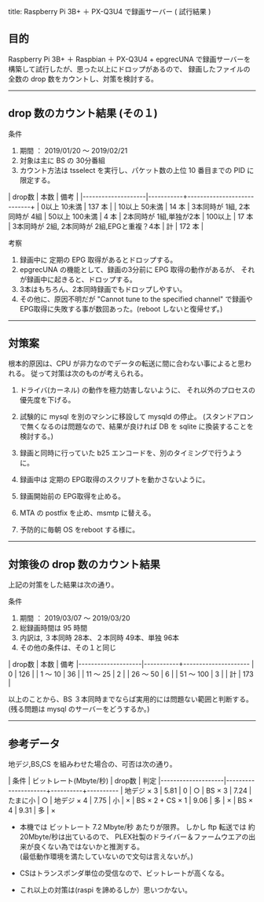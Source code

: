 title: Raspberry Pi 3B+ ＋ PX-Q3U4 で録画サーバー ( 試行結果 )


## 目的

Raspberry Pi 3B+ ＋ Raspbian ＋ PX-Q3U4 + epgrecUNA で録画サーバーを
構築して試行したが、思った以上にドロップがあるので、
録画したファイルの全数の drop 数をカウントし、対策を検討する。


-----------------
## drop 数のカウント結果 (その１)

条件
1. 期間 ： 2019/01/20 〜 2019/02/21
1. 対象は主に BS の 30分番組
1. カウント方法は tsselect を実行し、パケット数の上位 10 番目までの PID に限定する。

| drop数             |   本数    | 備考                       |
|--------------------|-----------+----------------------------+
| 0以上   10未満     |   137 本  |
| 10以上  50未満     |    14 本  | 3本同時が 1組, 2本同時が 4組
| 50以上 100未満     |     4 本  | 2本同時が 1組,単独が2本
| 100以上            |    17 本  | 3本同時が 2組, 2本同時が 2組,EPGと重複？4本
| 計                 |   172 本  |

考察
1. 録画中に 定期の EPG 取得があるとドロップする。
1. epgrecUNA の機能として、録画の3分前に EPG 取得の動作があるが、
   それが録画中に起きると、ドロップする。
1. 3本はもちろん、2本同時録画でもドロップしやすい。
1. その他に、原因不明だが "Cannot tune to the specified channel" で録画や
   EPG取得に失敗する事が数回あった。(reboot しないと復帰せず。)


-----------------
## 対策案

根本的原因は、CPU が非力なのでデータの転送に間に合わない事によると思われる。
従って対策は次のものが考えられる。

1. ドライバ(カーネル) の動作を極力妨害しないように、
   それ以外のプロセスの優先度を下げる。

1. 試験的に mysql を別のマシンに移設して mysqld の停止。
   (スタンドアロンで無くなるのは問題なので、結果が良ければ DB を
     sqlite に換装することを検討する。)

1. 録画と同時に行っていた b25 エンコードを、別のタイミングで行うように。

1. 録画中は 定期の EPG取得のスクリプトを動かさないように。

1. 録画開始前の EPG取得を止める。

1. MTA の postfix を止め、msmtp に替える。

1. 予防的に毎朝 OS をreboot する様に。


-----------------
## 対策後の drop 数のカウント結果

上記の対策をした結果は次の通り。

条件
1. 期間 ： 2019/03/07 〜 2019/03/20
1. 総録画時間は 95 時間
1. 内訳は, ３本同時 28本、２本同時 49本、単独 96本 
1. その他の条件は、その１と同じ


| drop数             |   本数    |  備考
|--------------------|-----------+---------------------
| 0                  |   126     |
| 1 〜 10            |    36     |
| 11 〜 25           |     2     |
| 26 〜 50           |     6     |
| 51 〜 100          |     3     |
| 計                 |   173     |


以上のことから、BS ３本同時までならば実用的には問題ない範囲と判断する。
(残る問題は mysql のサーバーをどうするか。)


-----------------
## 参考データ

地デジ,BS,CS を組みわせた場合の、可否は次の通り。


| 条件            | ビットレート(Mbyte/秒) | drop数   |  判定
|--------------------|---------------------+----------+----------
| 地デジ × 3        |  5.81               |  0       |  ○
| BS × 3            |  7.24               | たまに小 |  ○
| 地デジ × 4        |  7.75               |  小      |  ×
| BS × 2 + CS × 1  |  9.06               |  多      |  ×
| BS × 4            |  9.31               |  多      |  ×

+ 本機では ビットレート 7.2 Mbyte/秒 あたりが限界。
   しかし ftp 転送では 約 20Mbyte/秒は出ているので、
   PLEX社製のドライバー＆ファームウエアの出来が良くない為ではないかと推測する。
   <br>
   (最低動作環境を満たしていないので文句は言えないが。)
   
+ CSはトランスポンダ単位の受信なので、ビットレートが高くなる。
+ これ以上の対策は(raspi を諦めるしか）思いつかない。


